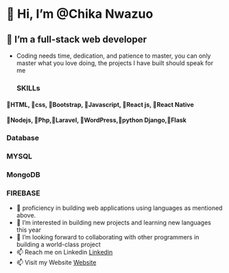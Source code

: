# 👋 Hi, I’m @Chika Nwazuo
## 🌱 I’m a full-stack web developer
- Coding needs time, dedication, and patience to master, you can only master what you love doing, the projects I have built should speak for me
  ### SKILLs 
#### 🌱HTML, 🌱css, 🌱Bootstrap, 🌱Javascript, 🌱React js, 🌱React Native
#### 🌱Nodejs, 🌱Php,🌱Laravel, 🌱WordPress,🌱python Django,🌱Flask
### Database
### MYSQL
### MongoDB
### FIREBASE
- 🌱 proficiency in building web applications using languages as mentioned above. 
- 👀 I’m interested in building new projects  and learning new languages this year
- 💞️ I’m looking forward to collaborating with other programmers in building a world-class project
- 📫 Reach me on Linkedin <a href="https://www.linkedin.com/in/chikanwazuo">Linkedin</a>
- 📫 Visit my Website <a href="https://chikanwazuo.com/">Website</a>
<!---
Bright11/Bright11 is a ✨ special ✨ repository because its `README.md` (this file) appears on your GitHub profile.
You can click the Preview link to take a look at your changes.
--->
